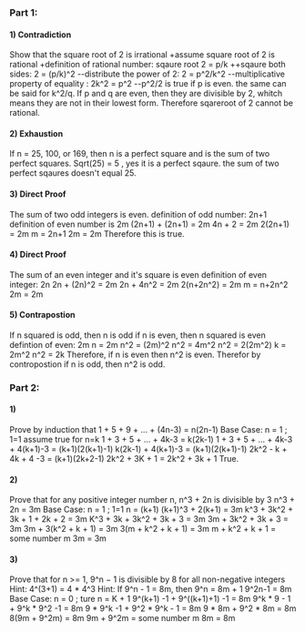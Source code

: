 ### Part 1:

#### 1) Contradiction
Show that the square root of 2 is irrational
+assume square root of 2 is rational
+definition of rational number: sqaure root 2 = p/k
++sqaure both sides: 2 = (p/k)^2
--distribute the power of 2: 2 = p^2/k^2
--multiplicative property of equality : 2k^2 = p^2
--p^2/2 is true if p is even. the same can be said for k^2/q. 
If p and q are even, then they are divisible by 2, whitch means they are not in their lowest form.
Therefore sqareroot of 2 cannot be rational. 

#### 2) Exhaustion
If n = 25, 100, or 169, then n is a perfect square and is the sum of two perfect squares.
Sqrt(25) = 5 , yes it is a perfect sqaure. the sum of two perfect sqaures doesn't equal 25.

#### 3) Direct Proof
   The sum of two odd integers is even. 
   definition of odd number: 2n+1
   definition of even number is 2m
   (2n+1) + (2n+1) = 2m
   4n + 2 = 2m
   2(2n+1) = 2m
   m = 2n+1
   2m = 2m
   Therefore this is true.

#### 4) Direct Proof
The sum of an even integer and it's square is even
definition of even integer: 2n
2n + (2n)^2 = 2m
2n + 4n^2 = 2m
2(n+2n^2) = 2m
m = n+2n^2
2m = 2m

#### 5) Contrapostion
If n squared is odd, then n is odd
if n is even, then n squared is even
defintion of even: 2m
n = 2m
n^2 = (2m)^2
n^2 = 4m^2
n^2 = 2(2m^2)
k = 2m^2
n^2 = 2k
Therefore, if n is even then n^2 is even. Therefor by contropostion if n is odd, then n^2 is odd. 

### Part 2:

#### 1)
Prove by induction that 1 + 5 + 9 + ... + (4n-3) = n(2n-1)
  Base Case: n = 1 ; 1=1
  assume true for n=k  1 + 3 + 5 + ... + 4k-3 = k(2k-1)
  1 + 3 + 5 + ... + 4k-3 + 4(k+1)-3 = (k+1)(2(k+1)-1)
  k(2k-1) + 4(k+1)-3 = (k+1)(2(k+1)-1)
  2k^2 - k + 4k + 4 -3 = (k+1)(2k+2-1)
  2k^2 + 3K + 1 = 2k^2 + 3k + 1
  True.
  
#### 2)
Prove that for any positive integer number n, n^3 + 2n is divisible by 3
  n^3 + 2n = 3m
  Base Case: n = 1 ; 1=1
  n = (k+1)
  (k+1)^3 + 2(k+1) = 3m
  k^3 + 3k^2 + 3k + 1 + 2k + 2 = 3m
  K^3 + 3k + 3k^2 + 3k + 3 = 3m
  3m + 3k^2 + 3k + 3 = 3m
  3m + 3(k^2 + k + 1) = 3m
  3(m + k^2 + k + 1) = 3m
  m + k^2 + k + 1 = some number m
  3m = 3m
  
#### 3)
 Prove that for n >= 1, 9^n − 1 is divisible by 8 for all non-negative integers 
 Hint: 4^(3+1) = 4 * 4^3 Hint: If 9^n - 1 = 8m, then 9^n = 8m + 1
 9^2n-1 = 8m
 Base Case: n = 0 ; ture
 n = K + 1
 9^(k+1) -1 + 9^((k+1)+1) -1 = 8m
 9^k * 9 - 1 + 9^k * 9^2 -1 = 8m
 9 * 9^k -1 + 9^2 * 9^k - 1 = 8m 
 9 * 8m + 9^2 * 8m = 8m
 8(9m + 9^2m) = 8m
 9m + 9^2m = some number m
 8m = 8m 


